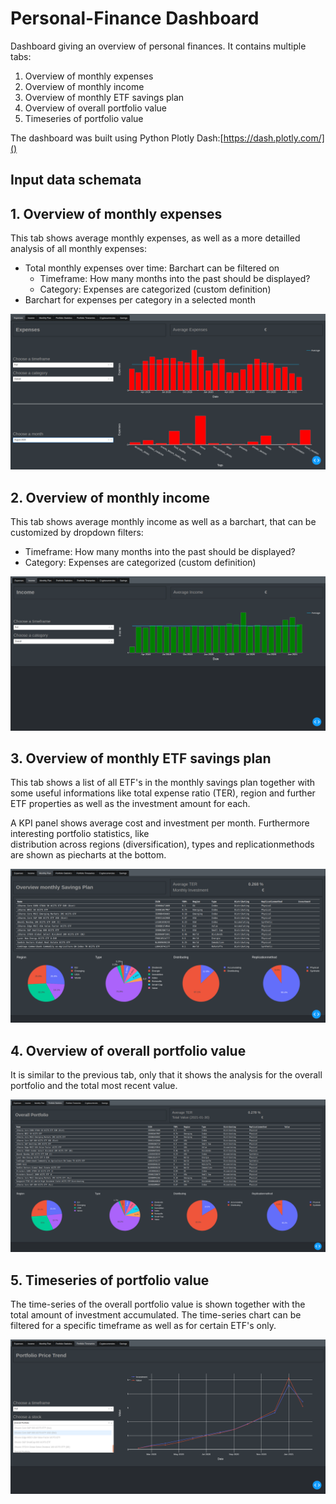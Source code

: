 # Personal-Finance Dashboard
Dashboard giving an overview of personal finances. It contains multiple tabs:
1. Overview of monthly expenses
2. Overview of monthly income
3. Overview of monthly ETF savings plan
4. Overview of overall portfolio value
5. Timeseries of portfolio value

The dashboard was built using Python Plotly Dash:[https://dash.plotly.com/]()

## Input data schemata

## 1. Overview of monthly expenses

This tab shows average monthly expenses, as well as a more detailled analysis of all monthly expenses:
- Total monthly expenses over time: Barchart can be filtered on
    - Timeframe: How many months into the past should be displayed?
    - Category: Expenses are categorized (custom definition)
- Barchart for expenses per category in a selected month

![alt text](https://github.com/christophpernul/personal-finance-dashboard/blob/main/documentation/finance_dashboard_expenses.png)

## 2. Overview of monthly income

This tab shows average monthly income as well as a barchart, that can be customized by dropdown filters:
- Timeframe: How many months into the past should be displayed?
- Category: Expenses are categorized (custom definition)

![alt text](https://github.com/christophpernul/personal-finance-dashboard/blob/main/documentation/finance_dashboard_income.png?raw=true)

## 3. Overview of monthly ETF savings plan

This tab shows a list of all ETF's in the monthly savings plan together with some useful informations like
total expense ratio (TER), region and further ETF properties as well as the investment amount for each.

A KPI panel shows average cost and investment per month. Furthermore interesting portfolio statistics, like  
 distribution across regions (diversification), types and replicationmethods are shown as piecharts at the bottom.

![alt text](https://github.com/christophpernul/personal-finance-dashboard/blob/main/documentation/finance_dashboard_monthlyPlan.png?raw=true)

## 4. Overview of overall portfolio value

It is similar to the previous tab, only that it shows the analysis for the overall portfolio and the total most recent
value.

![alt text](https://github.com/christophpernul/personal-finance-dashboard/blob/main/documentation/finance_dashboard_overallPortfolio.png?raw=true)

## 5. Timeseries of portfolio value

The time-series of the overall portfolio value is shown together with the total amount of investment accumulated.
The time-series chart can be filtered for a specific timeframe as well as for certain ETF's only.

![alt text](https://github.com/christophpernul/personal-finance-dashboard/blob/main/documentation/finance_dashboard_portfolioTimeseries.png?raw=true)
